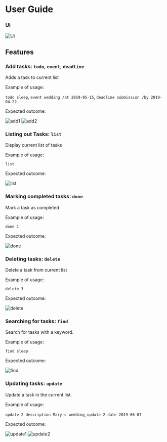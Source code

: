 # User Guide
### Ui
![Ui](./Ui.png)

## Features 

### Add tasks: `todo`, `event`, `deadline`

Adds a task to current list

Example of usage: 

`todo sleep`, `event wedding /at 2019-05-15`, `deadline submission /by 2019-04-22`

Expected outcome: 

![add1](./add1.png) ![add2](./add2.png)

### Listing out Tasks: `list`

Display current list of tasks

Example of usage: 

`list`

Expected outcome:

![list](./list.png)

### Marking completed tasks: `done`

Mark a task as completed

Example of usage: 

`done 1`

Expected outcome:

![done](./done.png)


### Deleting tasks: `delete`

Delete a task from current list

Example of usage: 

`delete 3`

Expected outcome:

![delete](./delete.png)

### Searching for tasks: `find`

Search for tasks with a keyword.

Example of usage: 

`find sleep`

Expected outcome:

![find](./find.png)

### Updating tasks: `update`

Update a task in the current list.

Example of usage: 

`update 2 description Mary's wedding`, `update 2 date 2019-06-07`

Expected outcome:

![update1](./update1.png) ![update2](./update2.png)
